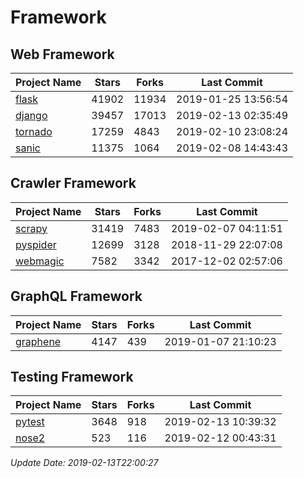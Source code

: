 # Framework

## Web Framework

| Project Name | Stars | Forks | Last Commit |
| ------------ | ----- | ----- | ----------- |
| [flask](https://github.com/pallets/flask) | 41902 | 11934 | 2019-01-25 13:56:54 |
| [django](https://github.com/django/django) | 39457 | 17013 | 2019-02-13 02:35:49 |
| [tornado](https://github.com/tornadoweb/tornado) | 17259 | 4843 | 2019-02-10 23:08:24 |
| [sanic](https://github.com/huge-success/sanic) | 11375 | 1064 | 2019-02-08 14:43:43 |

## Crawler Framework

| Project Name | Stars | Forks | Last Commit |
| ------------ | ----- | ----- | ----------- |
| [scrapy](https://github.com/scrapy/scrapy) | 31419 | 7483 | 2019-02-07 04:11:51 |
| [pyspider](https://github.com/binux/pyspider) | 12699 | 3128 | 2018-11-29 22:07:08 |
| [webmagic](https://github.com/code4craft/webmagic) | 7582 | 3342 | 2017-12-02 02:57:06 |

## GraphQL Framework

| Project Name | Stars | Forks | Last Commit |
| ------------ | ----- | ----- | ----------- |
| [graphene](https://github.com/graphql-python/graphene) | 4147 | 439 | 2019-01-07 21:10:23 |

## Testing Framework

| Project Name | Stars | Forks | Last Commit |
| ------------ | ----- | ----- | ----------- |
| [pytest](https://github.com/pytest-dev/pytest) | 3648 | 918 | 2019-02-13 10:39:32 |
| [nose2](https://github.com/nose-devs/nose2) | 523 | 116 | 2019-02-12 00:43:31 |

*Update Date: 2019-02-13T22:00:27*